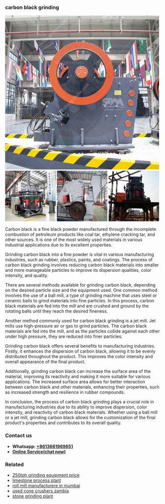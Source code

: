 <h3>carbon black grinding</h3><img src='1708332538.jpg' alt=''><p>Carbon black is a fine black powder manufactured through the incomplete combustion of petroleum products like coal tar, ethylene cracking tar, and other sources. It is one of the most widely used materials in various industrial applications due to its excellent properties.</p><p>Grinding carbon black into a fine powder is vital in various manufacturing industries, such as rubber, plastics, paints, and coatings. The process of carbon black grinding involves reducing carbon black materials into smaller and more manageable particles to improve its dispersion qualities, color intensity, and quality.</p><p>There are several methods available for grinding carbon black, depending on the desired particle size and the equipment used. One common method involves the use of a ball mill, a type of grinding machine that uses steel or ceramic balls to grind materials into fine particles. In this process, carbon black materials are fed into the mill and are crushed and ground by the rotating balls until they reach the desired fineness.</p><p>Another method commonly used for carbon black grinding is a jet mill. Jet mills use high-pressure air or gas to grind particles. The carbon black materials are fed into the mill, and as the particles collide against each other under high pressure, they are reduced into finer particles.</p><p>Grinding carbon black offers several benefits to manufacturing industries. Firstly, it enhances the dispersion of carbon black, allowing it to be evenly distributed throughout the product. This improves the color intensity and overall appearance of the final product.</p><p>Additionally, grinding carbon black can increase the surface area of the material, improving its reactivity and making it more suitable for various applications. The increased surface area allows for better interaction between carbon black and other materials, enhancing their properties, such as increased strength and resilience in rubber compounds.</p><p>In conclusion, the process of carbon black grinding plays a crucial role in manufacturing industries due to its ability to improve dispersion, color intensity, and reactivity of carbon black materials. Whether using a ball mill or a jet mill, grinding carbon black allows for the customization of the final product's properties and contributes to its overall quality.</p><h3>Contact us</h3><ul><li><strong>Whatsapp:&nbsp;<a href="https://wa.me/8613661969651">+8613661969651</a></strong></li><li><a href="https://swt.shibang-china.com/?git&amp;zhl&amp;carbon black grinding"><strong>Online Service(chat now)</strong></a></li></ul><h3>Related</h3><ul><li><a href='250tph grinding equipment price.md'>250tph grinding equipment price</a></li><li><a href='limestone process plant.md'>limestone process plant</a></li><li><a href='roll mill manufacturere in mumbai.md'>roll mill manufacturere in mumbai</a></li><li><a href='used cone crushers zambia.md'>used cone crushers zambia</a></li><li><a href='stone grinding plant.md'>stone grinding plant</a></li></ul>